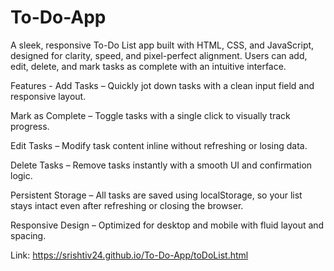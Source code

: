 # To-Do-App
A sleek, responsive To-Do List app built with HTML, CSS, and JavaScript, designed for clarity, speed, and pixel-perfect alignment. Users can add, edit, delete, and mark tasks as complete with an intuitive interface.

Features -
Add Tasks – Quickly jot down tasks with a clean input field and responsive layout.

Mark as Complete – Toggle tasks with a single click to visually track progress.

Edit Tasks – Modify task content inline without refreshing or losing data.

Delete Tasks – Remove tasks instantly with a smooth UI and confirmation logic.

Persistent Storage – All tasks are saved using localStorage, so your list stays intact even after refreshing or closing the browser.

Responsive Design – Optimized for desktop and mobile with fluid layout and spacing.

Link: https://srishtiv24.github.io/To-Do-App/toDoList.html

<!--future -  Smart Feature Ideas
2. Due Date & Time Reminder
Let users set a deadline for each task.
Add a date/time input next to the task.
Highlight overdue tasks or send alerts.

3. Task Categories or Tags
Organize tasks by type (e.g., Work, Personal, Urgent).
Use colored labels or dropdowns.
Filter tasks by category.

5. Drag-and-Drop Reordering
Let users rearrange tasks by priority.
Use libraries like SortableJS or native drag events.

10. Voice Input 
Let users add tasks using speech recognition.
Use the Web Speech API for fun voice commands.
-->

